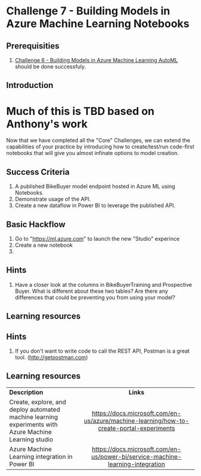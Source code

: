 # Challenge 7 - Building Models in Azure Machine Learning Notebooks

## Prerequisities

1. [Challenge 6 - Building Models in Azure Machine Learning AutoML](./06-AMLAutoML.md) should be done successfuly.

## Introduction

# Much of this is TBD based on Anthony's work

Now that we have completed all the "Core" Challenges, we can extend the capabilities of your practice by introducing how to create/test/run code-first notebooks that will give you almost infinate options to model creation.

## Success Criteria
1.  A published BikeBuyer model endpoint hosted in Azure ML using Notebooks.
1.  Demonstrate usage of the API.
1.  Create a new dataflow in Power BI to leverage the published API.

## Basic Hackflow
1. Go to "https://ml.azure.com" to launch the new "Studio" experince 
2. Create a new notebook
3. 


## Hints

1.  Have a closer look at the columns in BikeBuyerTraining and Prospective Buyer.  What is different about these two tables?  Are there any differences that could be preventing you from using your model?

## Learning resources

## Hints
1.  If you don't want to write code to call the REST API, Postman is a great tool. (http://getpostman.com)


## Learning resources

|                                            |                                                                                                                                                       |
| ------------------------------------------ | :---------------------------------------------------------------------------------------------------------------------------------------------------: |
| **Description**                            |                                                                       **Links**                                                                       |
| Create, explore, and deploy automated machine learning experiments with Azure Machine Learning studio                    |        <https://docs.microsoft.com/en-us/azure/machine-learning/how-to-create-portal-experiments>         |
| Azure Machine Learning integration in Power BI | <https://docs.microsoft.com/en-us/power-bi/service-machine-learning-integration> |


